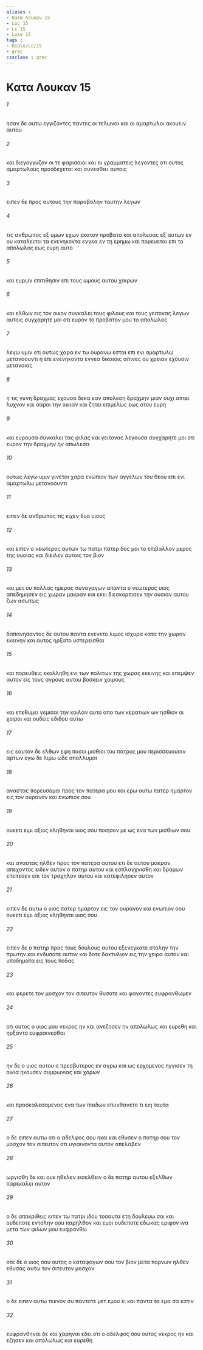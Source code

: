 ```yaml
---
aliases : 
- Κατα Λουκαν 15
- Luc 15
- Lc 15
- Luke 15
tags : 
- Bible/Lc/15
- grec
cssclass : grec
---
```


# Κατα Λουκαν 15

###### 1
ησαν δε αυτω εγγιζοντες παντες οι τελωναι και οι αμαρτωλοι ακουειν αυτου
###### 2
και διεγογγυζον οι τε φαρισαιοι και οι γραμματεις λεγοντες οτι ουτος αμαρτωλους προσδεχεται και συνεσθιει αυτοις
###### 3
ειπεν δε προς αυτους την παραβολην ταυτην λεγων
###### 4
τις ανθρωπος εξ υμων εχων εκατον προβατα και απολεσας εξ αυτων εν ου καταλειπει τα ενενηκοντα εννεα εν τη ερημω και πορευεται επι το απολωλος εως ευρη αυτο
###### 5
και ευρων επιτιθησιν επι τους ωμους αυτου χαιρων
###### 6
και ελθων εις τον οικον συνκαλει τους φιλους και τους γειτονας λεγων αυτοις συγχαρητε μοι οτι ευρον το προβατον μου το απολωλος
###### 7
λεγω υμιν οτι ουτως χαρα εν τω ουρανω εσται επι ενι αμαρτωλω μετανοουντι η επι ενενηκοντα εννεα δικαιοις οιτινες ου χρειαν εχουσιν μετανοιας
###### 8
η τις γυνη δραχμας εχουσα δεκα εαν απολεση δραχμην μιαν ουχι απτει λυχνον και σαροι την οικιαν και ζητει επιμελως εως οτου ευρη
###### 9
και ευρουσα συνκαλει τας φιλας και γειτονας λεγουσα συγχαρητε μοι οτι ευρον την δραχμην ην απωλεσα
###### 10
ουτως λεγω υμιν γινεται χαρα ενωπιον των αγγελων του θεου επι ενι αμαρτωλω μετανοουντι
###### 11
ειπεν δε ανθρωπος τις ειχεν δυο υιους
###### 12
και ειπεν ο νεωτερος αυτων τω πατρι πατερ δος μοι το επιβαλλον μερος της ουσιας και διειλεν αυτοις τον βιον
###### 13
και μετ ου πολλας ημερας συναγαγων απαντα ο νεωτερος υιος απεδημησεν εις χωραν μακραν και εκει διεσκορπισεν την ουσιαν αυτου ζων ασωτως
###### 14
δαπανησαντος δε αυτου παντα εγενετο λιμος ισχυρα κατα την χωραν εκεινην και αυτος ηρξατο υστερεισθαι
###### 15
και πορευθεις εκολληθη ενι των πολιτων της χωρας εκεινης και επεμψεν αυτον εις τους αγρους αυτου βοσκειν χοιρους
###### 16
και επεθυμει γεμισαι την κοιλαν αυτο απο των κερατιων ων ησθιον οι χοιροι και ουδεις εδιδου αυτω
###### 17
εις εαυτον δε ελθων εφη ποσοι μισθιοι του πατρος μου περισσευουσιν αρτων εγω δε λιμω ωδε απολλυμαι
###### 18
αναστας πορευσομαι προς τον πατερα μου και ερω αυτω πατερ ημαρτον εις τον ουρανον και ενωπιον σου
###### 19
ουκετι ειμι αξιος κληθηναι υιος σου ποιησον με ως ενα των μισθιων σου
###### 20
και αναστας ηλθεν προς τον πατερα αυτου ετι δε αυτου μακραν απεχοντος ειδεν αυτον ο πατηρ αυτου και εσπλαγχνισθη και δραμων επεπεσεν επι τον τραχηλον αυτου και κατεφιλησεν αυτον
###### 21
ειπεν δε αυτω ο υιος πατερ ημαρτον εις τον ουρανον και ενωπιον σου ουκετι ειμι αξιος κληθηναι υιος σου
###### 22
ειπεν δε ο πατηρ προς τους δουλους αυτου εξενεγκατε στολην την πρωτην και ενδυσατε αυτον και δοτε δακτυλιον εις την χειρα αυτου και υποδηματα εις τους ποδας
###### 23
και φερετε τον μοσχον τον σιτευτον θυσατε και φαγοντες ευφρανθωμεν
###### 24
οτι ουτος ο υιος μου νεκρος ην και ανεζησεν ην απολωλως και ευρεθη και ηρξαντο ευφραινεσθαι
###### 25
ην δε ο υιος αυτου ο πρεσβυτερος εν αγρω και ως ερχομενος ηγγισεν τη οικια ηκουσεν συμφωνιας και χορων
###### 26
και προσκαλεσαμενος ενα των παιδων επυνθανετο τι ειη ταυτα
###### 27
ο δε ειπεν αυτω οτι ο αδελφος σου ηκει και εθυσεν ο πατηρ σου τον μοσχον τον σιτευτον οτι υγιαινοντα αυτον απελαβεν
###### 28
ωργισθη δε και ουκ ηθελεν εισελθειν ο δε πατηρ αυτου εξελθων παρεκαλει αυτον
###### 29
ο δε αποκριθεις ειπεν τω πατρι ιδου τοσαυτα ετη δουλευω σοι και ουδεποτε εντολην σου παρηλθον και εμοι ουδεποτε εδωκας εριφον ινα μετα των φιλων μου ευφρανθω
###### 30
οτε δε ο υιος σου ουτος ο καταφαγων σου τον βιον μετα πορνων ηλθεν εθυσας αυτω τον σιτευτον μοσχον
###### 31
ο δε ειπεν αυτω τεκνον συ παντοτε μετ εμου ει και παντα τα εμα σα εστιν
###### 32
ευφρανθηναι δε και χαρηναι εδει οτι ο αδελφος σου ουτος νεκρος ην και εζησεν και απολωλως και ευρεθη
